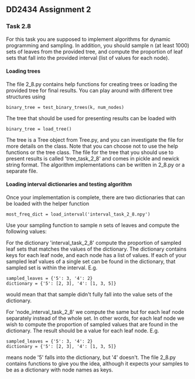 ## DD2434 Assignment 2 
### Task 2.8

For this task you are supposed to implement algorithms for dynamic programming and sampling.
In addition, you should sample n (at least 1000) sets of leaves from the provided tree, and compute the proportion
of leaf sets that fall into the provided interval (list of values for each node).

#### Loading trees

The file 2_8.py contains help functions for creating trees or loading the provided tree for final results.
You can play around with different tree structures using
```
binary_tree = test_binary_trees(k, num_nodes)
```
The tree that should be used for presenting results can be loaded with
```
binary_tree = load_tree()
```
The tree is a Tree object from Tree.py, and you can investigate the file for more details on the class.
Note that you can choose not to use the help functions or the tree class. The file for the tree that
you should use to present results is called 'tree_task_2_8' and comes in pickle and newick string format.
The algorithm implementations can be written in 2_8.py or a separate file.

#### Loading interval dictionaries and testing algorithm

Once your implementation is complete, there are two dictionaries that can be loaded with the helper function
```
most_freq_dict = load_interval('interval_task_2_8.npy')
```
Use your sampling function to sample n sets of leaves and compute the following values:

For the dictionary 'interval_task_2_8' compute the proportion of sampled leaf sets that matches the values of the dictionary.
The dictionary contains keys for each leaf node, and each node has a list of values. If each of your sampled leaf values of a single
set can be found in the dictionary, that sampled set is within the interval. E.g.

```
sampled_leaves = {'5': 3, '4': 2}
dictionary = {'5': [2, 3], '4': [1, 3, 5]}
```
would mean that that sample didn't fully fall into the value sets of the dictionary.

For 'node_interval_task_2_8' we compute the same but for each leaf node separately instead of the whole set. In other words, for each
leaf node we wish to compute the proportion of sampled values that are found in the dictionary. The result should be a value for each leaf node. E.g.
```
sampled_leaves = {'5': 3, '4': 2}
dictionary = {'5': [2, 3], '4': [1, 3, 5]}
```
means node '5' falls into the dictionary, but '4' doesn't.
The file 2_8.py contains functions to give you the idea, although it expects your samples to be as a dictionary with node names as keys.
